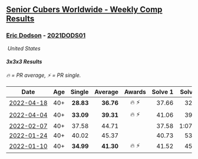 <style>table {white-space: nowrap;}</style>
<link rel="stylesheet" type="text/css" href="/scw-comp/css/flags.css" />

## [Senior Cubers Worldwide - Weekly Comp Results](/scw-comp/results/)
### [Eric Dodson](README.md) - [2021DODS01](https://www.worldcubeassociation.org/persons/2021DODS01?event=333)

<i class="flag flag-US" />&nbsp;United States

#### 3x3x3 Results

<span style="white-space: nowrap;">🔥 = PR average</span>, <span style="white-space: nowrap;">⚡ = PR single</span>.

| Date | Age | Single | Average | Awards | Solve 1 | Solve 2 | Solve 3 | Solve 4 | Solve 5 | Video |
| :--: | :--: | --: | --: | :--: | --: | --: | --: | --: | --: | :-- |
| [2022-04-18](../../results/2022-04-18/333.md) | 40+ | **28.83** | **36.76** | 🔥 ⚡ | 37.66 | 32.84 | 39.78 | **28.83** | 59.87 | [Desktop](https://www.facebook.com/events/558832345492635/permalink/566857958023407) / [Mobile](https://m.facebook.com/events/558832345492635?view=permalink&id=566857958023407) |
| [2022-04-04](../../results/2022-04-04/333.md) | 40+ | **33.09** | **39.31** | 🔥 ⚡ | 41.06 | 39.23 | **33.09** | 37.64 | 47.57 | [Desktop](https://www.facebook.com/events/655069328915915/permalink/662701908152657) / [Mobile](https://m.facebook.com/events/655069328915915?view=permalink&id=662701908152657) |
| [2022-02-07](../../results/2022-02-07/333.md) | 40+ | 37.58 | 44.71 |  | 37.58 | 1:07.29 | 45.54 | 38.65 | 49.94 | [Desktop](https://www.facebook.com/events/1012592279358180/permalink/1020784188538989) / [Mobile](https://m.facebook.com/events/1012592279358180?view=permalink&id=1020784188538989) |
| [2022-01-24](../../results/2022-01-24/333.md) | 40+ | 40.02 | 45.37 |  | 40.73 | 53.07 | 42.32 | 53.47 | 40.02 | [Desktop](https://www.facebook.com/events/1729699367421612/permalink/1739861909738691) / [Mobile](https://m.facebook.com/events/1729699367421612?view=permalink&id=1739861909738691) |
| [2022-01-10](../../results/2022-01-10/333.md) | 40+ | **34.99** | **41.30** | 🔥 ⚡ | 41.52 | 45.06 | 37.33 | 46.11 | **34.99** | [Desktop](https://www.facebook.com/events/461056852143654/permalink/469605721288767) / [Mobile](https://m.facebook.com/events/461056852143654?view=permalink&id=469605721288767) |


<!-- Global site tag (gtag.js) - Google Analytics -->
<script async src="https://www.googletagmanager.com/gtag/js?id=UA-86348435-3"></script>
<script>window.dataLayer = window.dataLayer || []; function gtag() {dataLayer.push(arguments);} gtag('js', new Date()); gtag('config', 'UA-86348435-3');</script>
